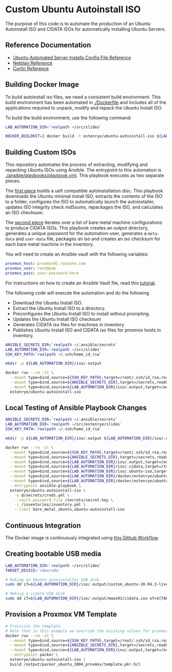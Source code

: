 # Custom Ubuntu Autoinstall ISO

The purpose of this code is to automate the production of an Ubuntu Autoinstall
ISO and CIDATA ISOs for automatically installing Ubuntu Servers.

## Reference Documentation

- [Ubuntu Automated Server Installs Config File Reference](https://ubuntu.com/server/docs/install/autoinstall-reference)
- [Netplan Reference](https://netplan.io/reference/)
- [Curtin Reference](https://curtin.readthedocs.io/en/latest/)

## Building Docker Image

To build autoinstall iso files, we need a consistent build environment.  This
build environment has been automated in [./Dockerfile](./Dockerfile) and includes
all of the applications required to unpack, modify and repack the Ubuntu Install
ISO.

To build the build environment, use the following command:

```bash
LAB_AUTOMATION_DIR=`realpath ~/src/slides`

DOCKER_BUILDKIT=1 docker build -t estenrye/ubuntu-autoinstall-iso ${LAB_AUTOMATION_DIR}/docker/estenrye/ubuntu-autoinstall-iso
```

## Building Custom ISOs

This repository automates the process of extracting, modifying and repacking
Ubuntu ISOs using Ansible.  The entrypoint to this automation is
[./ansible/playbooks/playbook.yml](./ansible/playbooks/playbook.yml).
This playbook executes as two separate pieces.

The [first piece](./ansible/playbooks/customize-iso-uefi.yml) builds a uefi
compatible autoinstallation disc.  This playbook downloads the Ubuntu minimal
install ISO, extracts the contents of the ISO to a folder, configures the ISO
to automatically launch the autoinstaller, updates ISO integrity check md5sums,
repackages the ISO, and calculates an ISO checksum.

The [second piece](./ansible/playbooks/cidata-iso.yml) iterates over a list of
bare metal machine configurations to produce CIDATA ISOs.  This playbook creates
an output directory, generates a unique password for the automation-user, generates
a `meta-data` and `user-data` file, packages an iso and creates an iso checksum
for each bare metal machine in the inventory.

You will need to create an Ansible vault with the following variables:

```yaml
proxmox_host: proxmox01.ryezone.com
proxmox_user: root@pam
proxmox_pass: your-password-here
```

For instructions on how to create an Ansible Vault file, read this [tutorial](../docs/ansible/creating-an-ansible-vault-file.md).

The following code will execute the automation and do the following

- Download the Ubuntu Install ISO.
- Extract the Ubuntu Install ISO to a directory.
- Preconfigures the Ubuntu Install ISO to install without prompting.
- Updates the Ubuntu Install ISO checksum
- Generates CIDATA iso files for machines in inventory
- Publishes Ubuntu Install ISO and CIDATA iso files for proxmox hosts in inventory.

```bash
ANSIBLE_SECRETS_DIR=`realpath ~/.ansible/secrets`
LAB_AUTOMATION_DIR=`realpath ~/src/slides`
SSH_KEY_PATH=`realpath ~/.ssh/home_id_rsa`

mkdir -p ${LAB_AUTOMATION_DIR}/iso/.output

docker run --rm -it \
  --mount type=bind,source=${SSH_KEY_PATH},target=/root/.ssh/id_rsa,readonly \
  --mount type=bind,source=${ANSIBLE_SECRETS_DIR},target=/secrets,readonly \
  --mount type=bind,source=${LAB_AUTOMATION_DIR}/iso/.output,target=/output \
  estenrye/ubuntu-autoinstall-iso
```

## Local Testing of Ansible Playbook Changes

```bash
ANSIBLE_SECRETS_DIR=`realpath ~/.ansible/secrets`
LAB_AUTOMATION_DIR=`realpath ~/src/estenrye/slides`
SSH_KEY_PATH=`realpath ~/.ssh/home_id_rsa`

mkdir -p ${LAB_AUTOMATION_DIR}/iso/.output ${LAB_AUTOMATION_DIR}/iso/.cidata ${LAB_AUTOMATION_DIR}/iso/.ubuntu-iso

docker run --rm -it \
  --mount type=bind,source=${SSH_KEY_PATH},target=/root/.ssh/id_rsa,readonly \
  --mount type=bind,source=${ANSIBLE_SECRETS_DIR},target=/secrets,readonly \
  --mount type=bind,source=${LAB_AUTOMATION_DIR}/iso/.output,target=/output \
  --mount type=bind,source=${LAB_AUTOMATION_DIR}/iso/.cidata,target=/tmp/cidata \
  --mount type=bind,source=${LAB_AUTOMATION_DIR}/iso/.ubuntu-iso,target=/tmp/ubuntu-iso \
  --mount type=bind,source=${LAB_AUTOMATION_DIR}/docker/estenrye/ubuntu-autoinstall-iso/ansible/inventories,target=/inventories,readonly \
  --mount type=bind,source=${LAB_AUTOMATION_DIR}/docker/estenrye/ubuntu-autoinstall-iso/ansible,target=/ansible,readonly \
  --entrypoint ansible-playbook \
  estenrye/ubuntu-autoinstall-iso \
    -e @/secrets/creds.yml \
    --vault-password-file /secrets/secret.key \
    -i /inventories/inventory.yml \
    --limit bare_metal_ubuntu,ubuntu-autoinstall-iso
```

## Continuous Integration

The Docker image is continuously integrated using [this Github Workflow](../.github/workflows/CI-estenrye-ubuntu-autoinstall-iso.yml).

## Creating bootable USB media

```bash
LAB_AUTOMATION_DIR=`realpath ~/src/slides`
TARGET_DEVICE='/dev/sda'

# Making an Ubuntu autoinstaller USB disk
sudo dd if=${LAB_AUTOMATION_DIR}/iso/.output/custom_ubuntu-20.04.3-live-server-amd64.iso of=${TARGET_DEVICE} bs=4M status=progress

# Making a cidata USB disk
sudo dd if=${LAB_AUTOMATION_DIR}/iso/.output/maas01/cidata.iso of=${TARGET_DEVICE} bs=4M status=progress
```

## Provision a Proxmox VM Template

```bash
# Provision the template.
# Note that in this example we override the existing values for proxmox_vm_id and proxmox_vm_name
docker run --rm -it \
  --mount type=bind,source=${SSH_KEY_PATH},target=/root/.ssh/id_rsa,readonly \
  --mount type=bind,source=${ANSIBLE_SECRETS_DIR},target=/secrets,readonly \
  --mount type=bind,source=${LAB_AUTOMATION_DIR}/iso/.output,target=/output \
  --entrypoint packer \
  estenrye/ubuntu-autoinstall-iso \
  build /output/packer_ubuntu_2004_proxmox/template.pkr.hcl
```
